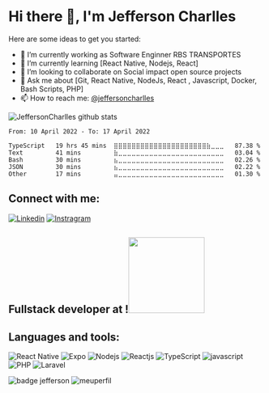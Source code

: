 # Hi there 👋, I'm Jefferson Charlles

Here are some ideas to get you started:

- 🔭 I’m currently working as Software Enginner RBS TRANSPORTES
- 🌱 I’m currently learning [React Native, Nodejs, React]
- 👯 I’m looking to collaborate on Social impact open source projects
- 💬 Ask me about [Git, React Native, NodeJs, React , Javascript, Docker, Bash Scripts, PHP]
- 📫 How to reach me: [@jeffersoncharlles](https://www.linkedin.com/in/jeffersoncharlles/)


![JeffersonCharlles github stats](https://github-readme-stats.vercel.app/api?username=jeffersoncharlles&show_icons=true&theme=radical)

<!--START_SECTION:waka-->

```text
From: 10 April 2022 - To: 17 April 2022

TypeScript   19 hrs 45 mins  ⣿⣿⣿⣿⣿⣿⣿⣿⣿⣿⣿⣿⣿⣿⣿⣿⣿⣿⣿⣿⣿⣷⣀⣀⣀   87.38 %
Text         41 mins         ⣷⣀⣀⣀⣀⣀⣀⣀⣀⣀⣀⣀⣀⣀⣀⣀⣀⣀⣀⣀⣀⣀⣀⣀⣀   03.04 %
Bash         30 mins         ⣦⣀⣀⣀⣀⣀⣀⣀⣀⣀⣀⣀⣀⣀⣀⣀⣀⣀⣀⣀⣀⣀⣀⣀⣀   02.26 %
JSON         30 mins         ⣦⣀⣀⣀⣀⣀⣀⣀⣀⣀⣀⣀⣀⣀⣀⣀⣀⣀⣀⣀⣀⣀⣀⣀⣀   02.22 %
Other        17 mins         ⣤⣀⣀⣀⣀⣀⣀⣀⣀⣀⣀⣀⣀⣀⣀⣀⣀⣀⣀⣀⣀⣀⣀⣀⣀   01.30 %
```

<!--END_SECTION:waka-->

## Connect with me:

[![Linkedin](https://img.shields.io/badge/LinkedIn-0077B5?style=for-the-badge&logo=linkedin&logoColor=white)](https://www.linkedin.com/in/jeffersoncharlles)
[![Instragram](https://img.shields.io/badge/Instagram-E4405F?style=for-the-badge&logo=instagram&logoColor=white)](https://www.instagram.com/jeffersoncharllesoficial/)


## Fullstack developer at !<img src="https://media.giphy.com/media/WUlplcMpOCEmTGBtBW/giphy.gif"  width="150"/>

## Languages and tools:

![React Native](https://img.shields.io/badge/React_Native-20232A?style=for-the-badge&logo=react&logoColor=61DAFB)
![Expo](https://img.shields.io/badge/Expo-1B1F23?style=for-the-badge&logo=expo&logoColor=white)
![Nodejs](https://img.shields.io/badge/Node.js-339933?style=for-the-badge&logo=nodedotjs&logoColor=white)
![Reactjs](https://img.shields.io/badge/React-20232A?style=for-the-badge&logo=react&logoColor=61DAFB)
![TypeScript](https://img.shields.io/badge/TypeScript-007ACC?style=for-the-badge&logo=typescript&logoColor=white)
![javascript](https://img.shields.io/badge/JavaScript-323330?style=for-the-badge&logo=javascript&logoColor=F7DF1E)
![PHP](https://img.shields.io/badge/PHP-777BB4?style=for-the-badge&logo=php&logoColor=white)
![Laravel](https://img.shields.io/badge/Laravel-FF2D20?style=for-the-badge&logo=laravel&logoColor=white)

![badge jefferson](https://visitor-badge.glitch.me/badge?page_id=Jeffersoncharlles.Jeffersoncharlles)
![meuperfil](https://img.shields.io/badge/Meu%20Perfil-Jefferdeveloper-brightgreen)
<br/>

